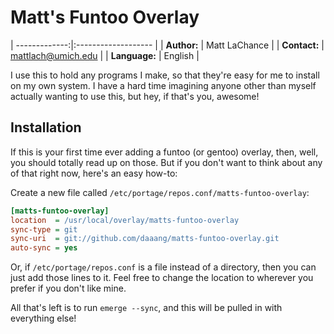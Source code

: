 Matt's Funtoo Overlay
=====================

| -------------:|:------------------- |
| **Author:**   | Matt LaChance       |
| **Contact:**  | mattlach@umich.edu  |
| **Language:** | English             |

I use this to hold any programs I make, so that they're easy for me to
install on my own system. I have a hard time imagining anyone other than
myself actually wanting to use this, but hey, if that's you, awesome!

Installation
------------

If this is your first time ever adding a funtoo (or gentoo) overlay,
then, well, you should totally read up on those. But if you don't want
to think about any of that right now, here's an easy how-to:

Create a new file called `/etc/portage/repos.conf/matts-funtoo-overlay`:

```ini
[matts-funtoo-overlay]
location  = /usr/local/overlay/matts-funtoo-overlay
sync-type = git
sync-uri  = git://github.com/daaang/matts-funtoo-overlay.git
auto-sync = yes
```

Or, if `/etc/portage/repos.conf` is a file instead of a directory, then
you can just add those lines to it. Feel free to change the location to
wherever you prefer if you don't like mine.

All that's left is to run `emerge --sync`, and this will be pulled in
with everything else!
